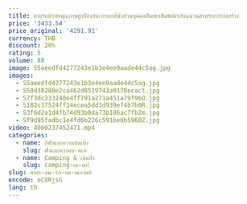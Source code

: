 ```yaml
---
title: สายรัดนิรภัยคุณภาพสูงป้องกันการตกที่นั่งส่วนบุคคลปีนเขาเข็มขัดนิรภัยฉนวนสําหรับการก่อสร้าง
price: '3433.54'
price_original: '4291.91'
currency: THB
discount: 20%
rating: 5
volume: 88
image: S5aeedfd4277243e1b3e4ee9aade44c5ag.jpg
images:
  - S5aeedfd4277243e1b3e4ee9aade44c5ag.jpg
  - S50d30280e2ca462d8519743a9178ecact.jpg
  - S7f3dc333240e4ff791a271a451a79f96O.jpg
  - S182c17524ff34ecea5dd3d939ef4b7b0R.jpg
  - S3f6d2a1d4fb74d93b0da73b186ac7fb2m.jpg
  - Sf9d95fadbc1e4fd6b226c591be6b5960Z.jpg
video: 4000237452471.mp4
categories:
  - name: กีฬาและความบันเทิง
    slug: ฬาและความบ-นเท
  - name: Camping & เดินป่า
    slug: camping-เด-นป
slug: สายร-ดน-รภ-ยค-ณภาพส
encode: oC8RjsG
lang: th
---
```

  